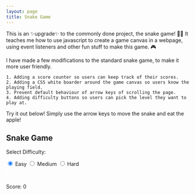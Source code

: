 ```yaml
---
layout: page
title: Snake Game
---
```


This is an ✨upgrade✨ to the commonly done project, the snake game! 🐍🍎
It teaches me how to use javascript to create a game canvas in a webpage, using event listeners and other fun stuff to make this game. 🎮

I have made a few modifications to the standard snake game, to make it more user friendly.


    1. Adding a score counter so users can keep track of their scores.
    2. Adding a CSS white boarder around the game canvas so users know the playing field.
    3. Prevent default behaviour of arrow keys of scrolling the page.
    4. Adding difficulty buttons so users can pick the level they want to play at.

Try it out below! Simply use the arrow keys to move the snake and eat the apple!

## Snake Game

<!-- Difficulty level options -->
<p>Select Difficulty:</p>
<label><input type="radio" name="difficulty" value="easy" checked> Easy</label>
<label><input type="radio" name="difficulty" value="medium"> Medium</label>
<label><input type="radio" name="difficulty" value="hard"> Hard</label>

<!-- Add a CSS border to the canvas for a white outline -->
<canvas id="gameCanvas" width="400" height="400" style="border: 2px solid white;"></canvas>
<p>Score: <span id="score">0</span></p>

<script>
document.addEventListener("DOMContentLoaded", function() {
    const canvas = document.getElementById("gameCanvas");
    const ctx = canvas.getContext("2d");
    const scoreElement = document.getElementById("score");

    const grid = 20;
    let count = 0;
    let score = 0;
    let snake = {
        x: grid * 5,
        y: grid * 5,
        cells: [],
        maxCells: 4,
        dx: grid,
        dy: 0
    };
    let apple = {
        x: getRandomInt(1, (canvas.width / grid) - 1) * grid,
        y: getRandomInt(1, (canvas.height / grid) - 1) * grid
    };

    // Speeds for different difficulty levels (frames to wait before each update)
    const speeds = {
        easy: 10,
        medium: 7,
        hard: 4
    };

    // Initial speed
    let currentSpeed = speeds.easy;

    function getRandomInt(min, max) {
        return Math.floor(Math.random() * (max - min)) + min;
    }

    function resetGame() {
        snake.x = grid * 5;
        snake.y = grid * 5;
        snake.cells = [];
        snake.maxCells = 4;
        snake.dx = grid;
        snake.dy = 0;

        apple.x = getRandomInt(1, (canvas.width / grid) - 1) * grid;
        apple.y = getRandomInt(1, (canvas.height / grid) - 1) * grid;

        score = 0;
        scoreElement.innerText = score;
    }

    function gameLoop() {
        requestAnimationFrame(gameLoop);

        if (++count < currentSpeed) {
            return;
        }
        count = 0;

        // Clear the canvas before drawing new frames
        ctx.clearRect(0, 0, canvas.width, canvas.height);

        snake.x += snake.dx;
        snake.y += snake.dy;

        if (snake.x < 0 || snake.x >= canvas.width || snake.y < 0 || snake.y >= canvas.height) {
            resetGame();
        }

        snake.cells.unshift({ x: snake.x, y: snake.y });

        if (snake.cells.length > snake.maxCells) {
            snake.cells.pop();
        }

        ctx.fillStyle = "red";
        ctx.fillRect(apple.x, apple.y, grid - 1, grid - 1);

        ctx.fillStyle = "green";
        snake.cells.forEach(function(cell, index) {
            ctx.fillRect(cell.x, cell.y, grid - 1, grid - 1);

            if (cell.x === apple.x && cell.y === apple.y) {
                snake.maxCells++;
                apple.x = getRandomInt(1, (canvas.width / grid) - 1) * grid;
                apple.y = getRandomInt(1, (canvas.height / grid) - 1) * grid;
                score++;
                scoreElement.innerText = score;
            }

            for (let i = index + 1; i < snake.cells.length; i++) {
                if (cell.x === snake.cells[i].x && cell.y === snake.cells[i].y) {
                    resetGame();
                }
            }
        });
    }

    document.addEventListener("keydown", function(e) {
        // Prevent default scrolling behavior for arrow keys
        const arrowKeys = [37, 38, 39, 40];
        if (arrowKeys.includes(e.which)) {
            e.preventDefault();
        }

        if (e.which === 37 && snake.dx === 0) {
            snake.dx = -grid;
            snake.dy = 0;
        } else if (e.which === 38 && snake.dy === 0) {
            snake.dy = -grid;
            snake.dx = 0;
        } else if (e.which === 39 && snake.dx === 0) {
            snake.dx = grid;
            snake.dy = 0;
        } else if (e.which === 40 && snake.dy === 0) {
            snake.dy = grid;
            snake.dx = 0;
        }
    });

    // Change speed based on difficulty level
    document.querySelectorAll('input[name="difficulty"]').forEach(function(input) {
        input.addEventListener('change', function() {
            currentSpeed = speeds[this.value];
            resetGame();
        });
    });

    resetGame();
    requestAnimationFrame(gameLoop);
});
</script>
